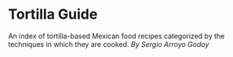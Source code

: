# Tortilla Guide
An index of tortilla-based Mexican food recipes categorized by the techniques in which they are cooked.
_By Sergio Arroyo Godoy_